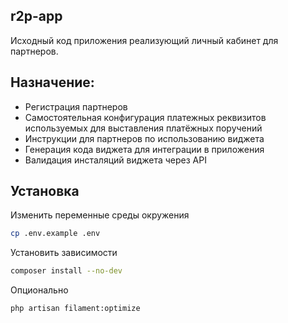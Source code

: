 ## r2p-app
Исходный код приложения реализующий личный кабинет для партнеров.

## Назначение:
- Регистрация партнеров
- Самостоятельная конфигурация платежных реквизитов используемых для выставления платёжных поручений
- Инструкции для партнеров по использованию виджета
- Генерация кода виджета для интеграции в приложения
- Валидация инсталяций виджета через API

## Установка
Изменить переменные среды окружения
```bash
cp .env.example .env
```

Установить зависимости
```bash
composer install --no-dev
```

Опционально
```bash
php artisan filament:optimize
```
